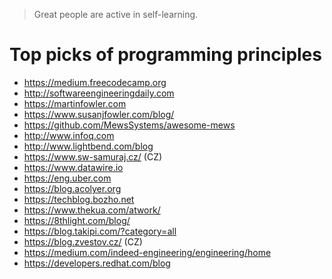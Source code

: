 > Great people are active in self-learning.

# Top picks of programming principles
- https://medium.freecodecamp.org
- http://softwareengineeringdaily.com
- https://martinfowler.com
- https://www.susanjfowler.com/blog/
- https://github.com/MewsSystems/awesome-mews
- http://www.infoq.com
- http://www.lightbend.com/blog
- https://www.sw-samuraj.cz/ (CZ)
- https://www.datawire.io
- https://eng.uber.com
- https://blog.acolyer.org
- https://techblog.bozho.net
- https://www.thekua.com/atwork/
- https://8thlight.com/blog/
- https://blog.takipi.com/?category=all
- https://blog.zvestov.cz/ (CZ)
- https://medium.com/indeed-engineering/engineering/home
- https://developers.redhat.com/blog
